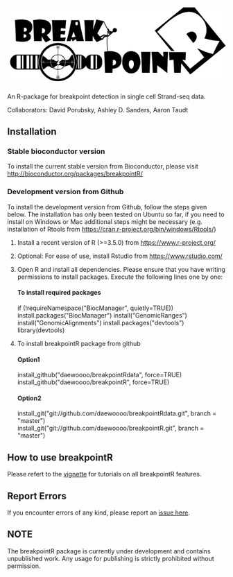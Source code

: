 ![breakpointR](breakpointR_logo.png)
====================================

An R-package for breakpoint detection in single cell Strand-seq data.

Collaborators: David Porubsky, Ashley D. Sanders, Aaron Taudt

Installation
------------

### Stable bioconductor version
To install the current stable version from Bioconductor, please visit http://bioconductor.org/packages/breakpointR/

### Development version from Github
To install the development version from Github, follow the steps given below. The installation has only been tested on Ubuntu so far, if you need to install on Windows or Mac additional steps might be necessary (e.g. installation of Rtools from https://cran.r-project.org/bin/windows/Rtools/)

1. Install a recent version of R (>=3.5.0) from https://www.r-project.org/
2. Optional: For ease of use, install Rstudio from https://www.rstudio.com/
3. Open R and install all dependencies. Please ensure that you have writing permissions to install packages. Execute the following lines one by one:

   #### To install required packages  
   if (!requireNamespace("BiocManager", quietly=TRUE))
   install.packages("BiocManager")
   install("GenomicRanges") 
	 install("GenomicAlignments")
	 install.packages("devtools")
	 library(devtools)  

4. To install breakpointR package from github	 
	 #### Option1
	 install_github("daewoooo/breakpointRdata", force=TRUE)  
	 install_github("daewoooo/breakpointR", force=TRUE)  
	 #### Option2 
	 install_git("git://github.com/daewoooo/breakpointRdata.git", branch = "master")  
	 install_git("git://github.com/daewoooo/breakpointR.git", branch = "master")  

How to use breakpointR
----------------------

Please refert to the [vignette](https://github.com/daewoooo/breakpointR/blob/master/vignettes/breakpointR-knitr.pdf) for tutorials on all breakpointR features.

Report Errors
-------------

If you encounter errors of any kind, please report an [issue here](https://github.com/daewoooo/breakpointR/issues/new).

NOTE
----

The breakpointR package is currently under development and contains unpublished work. Any usage for publishing is strictly prohibited without permission.
